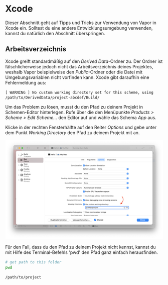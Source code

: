 # Xcode

 Dieser Abschnitt geht auf Tipps und Tricks zur Verwendung von Vapor in Xcode ein. Solltest du eine andere Entwicklungsumgebung verwenden, kannst du natürlich den Abschnitt überspringen.

 ## Arbeitsverzeichnis

 Xcode greift standardmäßig auf den _Derived Data_-Ordner zu. Der Ordner ist fälschlicherweise jedoch nicht das Arbeitsverzeichnis deines Projektes, weshalb Vapor beispielweise den _Public_-Ordner oder die Datei mit Umgebungsvariablen nicht vorfinden kann. Xcode gibt daraufhin eine Fehlermeldung aus:

 ```
 [ WARNING ] No custom working directory set for this scheme, using /path/to/DerivedData/project-abcdef/Build/
 ```

 Um das Problem zu lösen, musst du den Pfad zu deinem Projekt in Schemen-Editor hinterlegen. Rufe über die den Menüpunkte _Products > Scheme > Edit Scheme..._  den Editor auf und wähle das Schema _App_ aus.
 
 Klicke in der rechten Fensterhälfte auf den Reiter _Options_ und gebe unter dem Punkt _Working Directory_ den Pfad zu deinem Projekt mit an.

 ![Xcode Scheme Options](../images/xcode-scheme-options.png)

 Für den Fall, dass du den Pfad zu deinem Projekt nicht kennst, kannst du mit Hilfe des Terminal-Befehls 'pwd' den Pfad ganz einfach herausfinden.

 ```sh
 # get path to this folder
 pwd
 ```

 ```
 /path/to/project
 ```